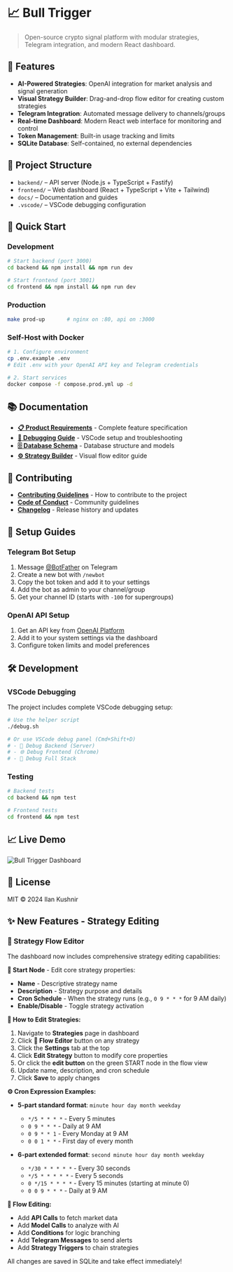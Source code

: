 # 📈 Bull Trigger

> Open-source crypto signal platform with modular strategies, Telegram integration, and modern React dashboard.

## 🚀 Features

- **AI-Powered Strategies**: OpenAI integration for market analysis and signal generation
- **Visual Strategy Builder**: Drag-and-drop flow editor for creating custom strategies
- **Telegram Integration**: Automated message delivery to channels/groups
- **Real-time Dashboard**: Modern React web interface for monitoring and control
- **Token Management**: Built-in usage tracking and limits
- **SQLite Database**: Self-contained, no external dependencies

## 📁 Project Structure

- `backend/` – API server (Node.js + TypeScript + Fastify)
- `frontend/` – Web dashboard (React + TypeScript + Vite + Tailwind)
- `docs/` – Documentation and guides
- `.vscode/` – VSCode debugging configuration

## 🚀 Quick Start

### Development
```bash
# Start backend (port 3000)
cd backend && npm install && npm run dev

# Start frontend (port 3001) 
cd frontend && npm install && npm run dev
```

### Production
```bash
make prod-up       # nginx on :80, api on :3000
```

### Self-Host with Docker
```bash
# 1. Configure environment
cp .env.example .env
# Edit .env with your OpenAI API key and Telegram credentials

# 2. Start services
docker compose -f compose.prod.yml up -d
```

## 📚 Documentation

- **[📋 Product Requirements](docs/product-requirements.md)** - Complete feature specification
- **[🐛 Debugging Guide](docs/DEBUG.md)** - VSCode setup and troubleshooting
- **[🗄️ Database Schema](docs/database.md)** - Database structure and models
- **[⚙️ Strategy Builder](docs/strategies-builder.md)** - Visual flow editor guide

## 🤝 Contributing

- **[Contributing Guidelines](docs/CONTRIBUTING.md)** - How to contribute to the project
- **[Code of Conduct](docs/CODE_OF_CONDUCT.md)** - Community guidelines
- **[Changelog](docs/CHANGELOG.md)** - Release history and updates

## 🔧 Setup Guides

### Telegram Bot Setup
1. Message [@BotFather](https://t.me/BotFather) on Telegram
2. Create a new bot with `/newbot`
3. Copy the bot token and add it to your settings
4. Add the bot as admin to your channel/group
5. Get your channel ID (starts with `-100` for supergroups)

### OpenAI API Setup
1. Get an API key from [OpenAI Platform](https://platform.openai.com/api-keys)
2. Add it to your system settings via the dashboard
3. Configure token limits and model preferences

## 🛠️ Development

### VSCode Debugging
The project includes complete VSCode debugging setup:
```bash
# Use the helper script
./debug.sh

# Or use VSCode debug panel (Cmd+Shift+D)
# - 🚀 Debug Backend (Server)
# - 🌐 Debug Frontend (Chrome)  
# - 🚀 Debug Full Stack
```

### Testing
```bash
# Backend tests
cd backend && npm test

# Frontend tests  
cd frontend && npm test
```

## 📈 Live Demo

![Bull Trigger Dashboard](docs/demo.gif)

## 📄 License

MIT © 2024 Ilan Kushnir 

## ✨ New Features - Strategy Editing

### 🎨 Strategy Flow Editor

The dashboard now includes comprehensive strategy editing capabilities:

**🚀 Start Node** - Edit core strategy properties:
- **Name** - Descriptive strategy name
- **Description** - Strategy purpose and details  
- **Cron Schedule** - When the strategy runs (e.g., `0 9 * * *` for 9 AM daily)
- **Enable/Disable** - Toggle strategy activation

**📝 How to Edit Strategies:**
1. Navigate to **Strategies** page in dashboard
2. Click **🎨 Flow Editor** button on any strategy
3. Click the **Settings** tab at the top
4. Click **Edit Strategy** button to modify core properties
5. Or click the **edit button** on the green START node in the flow view
6. Update name, description, and cron schedule
7. Click **Save** to apply changes

**⚙️ Cron Expression Examples:**
- **5-part standard format**: `minute hour day month weekday`
  - `*/5 * * * *` - Every 5 minutes
  - `0 9 * * *` - Daily at 9 AM
  - `0 9 * * 1` - Every Monday at 9 AM
  - `0 0 1 * *` - First day of every month

- **6-part extended format**: `second minute hour day month weekday`
  - `*/30 * * * * *` - Every 30 seconds
  - `*/5 * * * * *` - Every 5 seconds
  - `0 */15 * * * *` - Every 15 minutes (starting at minute 0)
  - `0 0 9 * * *` - Daily at 9 AM

**🔗 Flow Editing:**
- Add **API Calls** to fetch market data
- Add **Model Calls** to analyze with AI
- Add **Conditions** for logic branching
- Add **Telegram Messages** to send alerts
- Add **Strategy Triggers** to chain strategies

All changes are saved in SQLite and take effect immediately! 